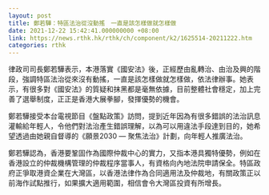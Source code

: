 ```yaml
---
layout: post
title: 鄭若驊：特區法治從沒動搖　一直是該怎樣做就怎樣做
date: 2021-12-22 15:42:41.000000000 +08:00
link: https://news.rthk.hk/rthk/ch/component/k2/1625514-20211222.htm
categories: rthk
---
```


律政司司長鄭若驊表示，本港落實《國安法》後，正經歷由亂轉治、由治及興的階段，強調特區法治從來沒有動搖，一直是該怎樣做就怎樣做，依法律辦事。她表示，有很多對《國安法》的質疑和抹黑都是毫無依據，目前整體社會穩定，加上完善了選舉制度，正正是香港大展拳腳，發揮優勢的機會。

鄭若驊接受本台電視節目《盤點政策》訪問，提到近年因為有很多錯誤的法治訊息灌輸給年輕人，令他們對法治產生錯誤理解，以為可以用違法手段達到目的，她希望透過由她親自督導的《願景2030 — 聚焦法治》計劃，向年輕人推廣法治。

鄭若驊認為，香港要鞏固作為國際仲裁中心的實力，又指本港具獨特優勢，例如在香港設立的仲裁機構管理的仲裁程序當事人，有資格向內地法院申請保全。特區政府正爭取港資企業在大灣區，以香港法律作為合同適用法及仲裁地，有關政策正以前海作試點推行，如果擴大適用範圍，相信會令大灣區投資有所增長。
